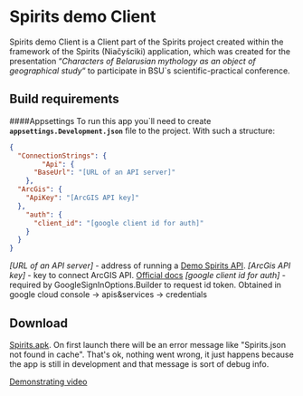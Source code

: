 # Spirits demo Client
Spirits demo Client is a Client part of the Spirits project created within the framework of the Spirits (Niačyściki) application, which was created for the presentation “*Characters of Belarusian mythology as an object of geographical study*“ to participate in BSU`s scientific-practical conference.
## Build requirements
####Appsettings
To run this app you\`ll need to create **`appsettings.Development.json`** file to the project. With such a structure:
```json
{
  "ConnectionStrings": {
        "Api": {
      "BaseUrl": "[URL of an API server]"
    },
  "ArcGis": {
    "ApiKey": "[ArcGIS API key]"
  },
    "auth": {
      "client_id": "[google client id for auth]"
    }
  }
}
```
*[URL of an API server]* - address of running a [Demo Spirits API](https://github.com/Discipuls/DemoSpiritsAPI "Demo Spirits API").
*[ArcGis API key]* - key to connect ArcGIS API. [Official docs](https://developers.arcgis.com/documentation/mapping-apis-and-services/security/api-keys/ "Official docs")
*[google client id for auth]*  - required by GoogleSignInOptions.Builder to request id token.  Obtained in google cloud console -> apis&services -> credentials
## Download
[Spirits.apk](https://drive.google.com/file/d/11jTjoyiZWQdZzLfWg_waIXe7WGyvWZq5/view?usp=sharing "Spirits.apk"). On first launch there will be an error message like "Spirits.json not found in cache". That's ok, nothing went wrong, it just happens because the app is still in development and that message is sort of debug info. 

[Demonstrating video](https://drive.google.com/file/d/11SkytzGoUkQLl_T_X1hdR4v5A5PBNP5b/view?usp=drive_link "Demonstrating video")
